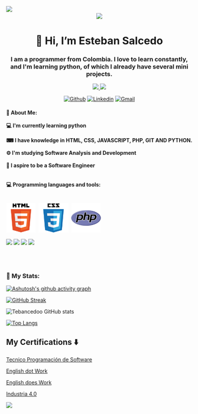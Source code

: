 <img src="https://komarev.com/ghpvc/?username=Tebancedoo&color=blueviolet">

<div id="header" align="center"> 	
  <img src="https://github.com/Tebancedoo/Presentation-gif/blob/main/Presentacion%20de%20github.gif" height="400"/>
	
 <!-- <img src="https://user-images.githubusercontent.com/115185706/200709967-084638c8-d7ed-451e-96af-493642995250.gif" width="200"/>-->
  <h1>
    👋 Hi, I’m Esteban Salcedo
  </h1>
  <h3> 
    I am a programmer from Colombia. I love to learn constantly, and I'm learning python, of which I already have several mini projects.
  </h3>
</div>
<div id="badgest" align="center">
  <a href="https://codepen.io/Tebancedoo">
    <img width="90" src="https://user-images.githubusercontent.com/115185706/209584192-bc992b6e-b89e-40af-8842-86a60f317ba6.png">
  </a>
   <a href="https://replit.com/@Tebancedoo1">
    <img width="80" src="https://user-images.githubusercontent.com/115185706/209584111-24ed5aa5-512e-48fa-b557-dc721a3c4da4.png">
  </a>
	
[![Github](https://img.shields.io/badge/-Github-000?style=flat&logo=Github&logoColor=white)](https://github.com/Tebancedoo)
[![Linkedin](https://img.shields.io/badge/-LinkedIn-blue?style=flat&logo=Linkedin&logoColor=white)](https://www.linkedin.com/in/esteban-salcedo-perez-413133211/)
[![Gmail](https://img.shields.io/badge/-Gmail-c14438?style=flat&logo=Gmail&logoColor=white)](mailto:estebansalcedo211@gmail.com)
</div>

  <h4>
    👀 About Me:
  <br>
  <br>
   💻 I'm currently learning python
  <br>
  <br>
  ⌨ I have knowledge in HTML, CSS, JAVASCRIPT, PHP, GIT AND PYTHON.
  <br>
  <br>
  ⚙ I'm studying Software Analysis and Development
  <br>
  <br>
  🔩 I aspire to be a Software Engineer
  <br>
  <br>
  <br>
  <div align="left"
       
  #### :computer: Programming languages and tools: 
  <div>
  <br>
    <img src="https://github.com/devicons/devicon/blob/master/icons/html5/html5-original-wordmark.svg" title="Html" alt="html" width="80" height="80"/>&nbsp;
    <img src="https://github.com/devicons/devicon/blob/master/icons/css3/css3-original-wordmark.svg" title="Css" alt="Css" width="80" height="80"/>&nbsp;
     <img src="https://github.com/devicons/devicon/blob/master/icons/php/php-original.svg" title="Php" alt="Php" width="80" height="80"/>&nbsp;
  </div>
  </div>
 
<p>	
<code><img width="10%" src="https://www.vectorlogo.zone/logos/git-scm/git-scm-ar21.svg"></code>
<code><a href="https://www.python.org/" target="_blank"><img height="50" src="https://www.vectorlogo.zone/logos/python/python-ar21.svg"></a></code>
<code><a href="https://www.javascript.com/" target="_blank"><img height="50" src="https://www.vectorlogo.zone/logos/javascript/javascript-ar21.svg"></a></code>
<code><a href="https://jupyter.org/" target="_blank"><img height="45" src="https://www.vectorlogo.zone/logos/jupyter/jupyter-ar21.svg"></a></code>
</p>

  <br>
  <br>
  <h3> 🏦 My Stats: </h3>
  
  [![Ashutosh's github activity graph](https://github-readme-activity-graph.cyclic.app/graph?username=Tebancedoo&theme=high-contrast)](https://github.com/ashutosh00710/github-readme-activity-graph)


  [![GitHub Streak](http://github-readme-streak-stats.herokuapp.com?user=Tebancedoo&theme=highcontrast&hide_border=true)](https://git.io/streak-stats)
    
  ![Tebancedoo GitHub stats](https://github-readme-stats.vercel.app/api?username=Tebancedoo&show_icons=true&theme=radical&title_color=8E2DE2&text_color=fff)
  
  [![Top Langs](https://github-readme-stats.vercel.app/api/top-langs/?username=Tebancedoo&show_icons=true&theme=radical&title_color=8E2DE2&text_color=fff)](https://github.com/anuraghazra/github-readme-stats)
 <!--https://github.com/Tebancedoo/Awesome-Profile-README-templates/blob/master/multimedia/sanchitvj.md-->
 
 ## My Certifications :arrow_down:

[Tecnico Programación de Software ](https://github.com/Tebancedoo/Certificates/blob/main/Certificado%20%20tecnico%20software.jpg "Certificado de programación de software")
 
[English dot Work ](https://github.com/Tebancedoo/Certificates/blob/main/Certificado%20ingles%20dot%20works.jpg "Certificado de ingles")

[English does Work ](https://github.com/Tebancedoo/Certificates/blob/main/Certificado%20ingles%20does%20works.jpg "Certificado de ingles")

[Industria 4.0 ](https://github.com/Tebancedoo/Certificates/blob/main/certificado%20iot.jpg "Certificado O.I.T")
 

 <!--https://github.com/github/codespaces-jupyter--><!--link para aprender jupyter notebook-->
<!--https://github.com/PJijin/Cover-Image-Generator--><!--https://github.com/zzzmisa/featured-image-maker--><!--Links de los generadores del cover-->
 
 <img src="https://github.com/Tebancedoo/profile-readme-generator/blob/main/public/assets/snake.svg" height="200">
